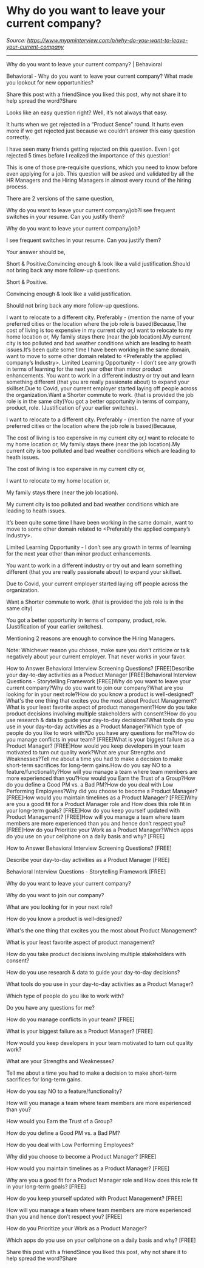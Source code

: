 # Why do you want to leave your current company?

*Source: https://www.mypminterview.com/p/why-do-you-want-to-leave-your-current-company*

---

Why do you want to leave your current company? | Behavioral

Behavioral - Why do you want to leave your current company? What made you lookout for new opportunities?

Share this post with a friendSince you liked this post, why not share it to help spread the word?Share



Looks like an easy question right? Well, it’s not always that easy.



It hurts when we get rejected in a “Product Sence” round. It hurts even more if we get rejected just because we couldn’t answer this easy question correctly.



I have seen many friends getting rejected on this question. Even I got rejected 5 times before I realized the importance of this question!

This is one of those pre-requisite questions, which you need to know before even applying for a job. This question will be asked and validated by all the HR Managers and the Hiring Managers in almost every round of the hiring process. 





There are 2 versions of the same question,

Why do you want to leave your current company/job?I see frequent switches in your resume. Can you justify them?

Why do you want to leave your current company/job?

I see frequent switches in your resume. Can you justify them?







Your answer should be,

Short & Positive.Convincing enough & look like a valid justification.Should not bring back any more follow-up questions.

Short & Positive.

Convincing enough & look like a valid justification.

Should not bring back any more follow-up questions.









I want to relocate to a different city. Preferably -  (mention the name of your preferred cities or the location where the job role is based)Because,The cost of living is too expensive in my current city or,I want to relocate to my home location or, My family stays there (near the job location).My current city is too polluted and bad weather conditions which are leading to heath issues.It’s been quite some time I have been working in the same domain, want to move to some other domain related to <Preferably the applied company’s Industry>. Limited Learning Opportunity - I don’t see any growth in terms of learning for the next year other than minor product enhancements. You want to work in a different industry or try out and learn something different (that you are really passionate about) to expand your skillset.Due to Covid, your current employer started laying off people across the organization.Want a Shorter commute to work. (that is provided the job role is in the same city)You got a better opportunity in terms of company, product, role. (Justification of your earlier switches).

I want to relocate to a different city. Preferably -  (mention the name of your preferred cities or the location where the job role is based)Because,

The cost of living is too expensive in my current city or,I want to relocate to my home location or, My family stays there (near the job location).My current city is too polluted and bad weather conditions which are leading to heath issues.

The cost of living is too expensive in my current city or,

I want to relocate to my home location or, 

My family stays there (near the job location).

My current city is too polluted and bad weather conditions which are leading to heath issues.



It’s been quite some time I have been working in the same domain, want to move to some other domain related to <Preferably the applied company’s Industry>. 



Limited Learning Opportunity - I don’t see any growth in terms of learning for the next year other than minor product enhancements. 



You want to work in a different industry or try out and learn something different (that you are really passionate about) to expand your skillset.



Due to Covid, your current employer started laying off people across the organization.



Want a Shorter commute to work. (that is provided the job role is in the same city)



You got a better opportunity in terms of company, product, role. (Justification of your earlier switches).



Mentioning 2 reasons are enough to convince the Hiring Managers.

Note: Whichever reason you choose, make sure you don’t criticize or talk negatively about your current employer. That never works in your favor.





How to Answer Behavioral Interview Screening Questions? [FREE]Describe your day-to-day activities as a Product Manager [FREE]Behavioral Interview Questions - Storytelling Framework [FREE]Why do you want to leave your current company?Why do you want to join our company?What are you looking for in your next role?How do you know a product is well-designed?What's the one thing that excites you the most about Product Management?What is your least favorite aspect of product management?How do you take product decisions involving multiple stakeholders with consent?How do you use research & data to guide your day-to-day decisions?What tools do you use in your day-to-day activities as a Product Manager?Which type of people do you like to work with?Do you have any questions for me?How do you manage conflicts in your team? [FREE]What is your biggest failure as a Product Manager? [FREE]How would you keep developers in your team motivated to turn out quality work?What are your Strengths and Weaknesses?Tell me about a time you had to make a decision to make short-term sacrifices for long-term gains.How do you say NO to a feature/functionality?How will you manage a team where team members are more experienced than you?How would you Earn the Trust of a Group?How do you define a Good PM vs. a Bad PM?How do you deal with Low Performing Employees?Why did you choose to become a Product Manager? [FREE]How would you maintain timelines as a Product Manager? [FREE]Why are you a good fit for a Product Manager role and How does this role fit in your long-term goals? [FREE]How do you keep yourself updated with Product Management? [FREE]How will you manage a team where team members are more experienced than you and hence don’t respect you? [FREE]How do you Prioritize your Work as a Product Manager?Which apps do you use on your cellphone on a daily basis and why? [FREE]

How to Answer Behavioral Interview Screening Questions? [FREE]

Describe your day-to-day activities as a Product Manager [FREE]

Behavioral Interview Questions - Storytelling Framework [FREE]

Why do you want to leave your current company?

Why do you want to join our company?

What are you looking for in your next role?

How do you know a product is well-designed?

What's the one thing that excites you the most about Product Management?

What is your least favorite aspect of product management?

How do you take product decisions involving multiple stakeholders with consent?

How do you use research & data to guide your day-to-day decisions?

What tools do you use in your day-to-day activities as a Product Manager?

Which type of people do you like to work with?

Do you have any questions for me?

How do you manage conflicts in your team? [FREE]

What is your biggest failure as a Product Manager? [FREE]

How would you keep developers in your team motivated to turn out quality work?

What are your Strengths and Weaknesses?

Tell me about a time you had to make a decision to make short-term sacrifices for long-term gains.

How do you say NO to a feature/functionality?

How will you manage a team where team members are more experienced than you?

How would you Earn the Trust of a Group?

How do you define a Good PM vs. a Bad PM?

How do you deal with Low Performing Employees?

Why did you choose to become a Product Manager? [FREE]

How would you maintain timelines as a Product Manager? [FREE]

Why are you a good fit for a Product Manager role and How does this role fit in your long-term goals? [FREE]

How do you keep yourself updated with Product Management? [FREE]

How will you manage a team where team members are more experienced than you and hence don’t respect you? [FREE]

How do you Prioritize your Work as a Product Manager?

Which apps do you use on your cellphone on a daily basis and why? [FREE]

Share this post with a friendSince you liked this post, why not share it to help spread the word?Share